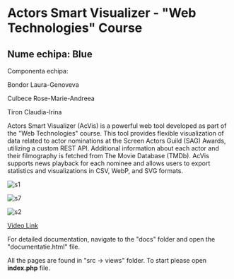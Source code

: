 # Actors Smart Visualizer - "Web Technologies" Course
## Nume echipa: Blue

Componenta echipa:

Bondor Laura-Genoveva

Culbece Rose-Marie-Andreea

Tiron Claudia-Irina

Actors Smart Visualizer (AcVis) is a powerful web tool developed as part of the "Web Technologies" course. This tool provides flexible visualization of data related to actor nominations at the Screen Actors Guild (SAG) Awards, utilizing a custom REST API. Additional information about each actor and their filmography is fetched from The Movie Database (TMDb). AcVis supports news playback for each nominee and allows users to export statistics and visualizations in CSV, WebP, and SVG formats.

![s1](https://github.com/laurabondor/WebTechnologies-project/assets/100303289/5be8f20c-449e-4335-bfd7-9939b6795d38)

![s7](https://github.com/laurabondor/WebTechnologies-project/assets/100303289/97f02e60-b64d-498a-b3e1-7b41aae5eeb8)

![s2](https://github.com/laurabondor/WebTechnologies-project/assets/100303289/a90bdb13-1b9e-435b-b117-dae20fecc34d)

[Video Link](https://drive.google.com/file/d/1RgFGMuVWuUANksXfv30Pnw_BSv6BWSNV/view?usp=sharing)

For detailed documentation, navigate to the "docs" folder and open the "documentatie.html" file.

All the pages are found in "src -> views" folder. To start please open **index.php** file.


